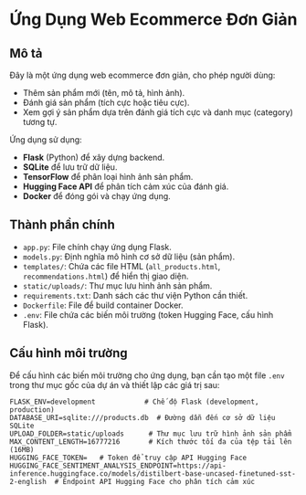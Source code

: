 # Ứng Dụng Web Ecommerce Đơn Giản

## Mô tả
Đây là một ứng dụng web ecommerce đơn giản, cho phép người dùng:
- Thêm sản phẩm mới (tên, mô tả, hình ảnh).
- Đánh giá sản phẩm (tích cực hoặc tiêu cực).
- Xem gợi ý sản phẩm dựa trên đánh giá tích cực và danh mục (category) tương tự.

Ứng dụng sử dụng:
- **Flask** (Python) để xây dựng backend.
- **SQLite** để lưu trữ dữ liệu.
- **TensorFlow** để phân loại hình ảnh sản phẩm.
- **Hugging Face API** để phân tích cảm xúc của đánh giá.
- **Docker** để đóng gói và chạy ứng dụng.

## Thành phần chính
- `app.py`: File chính chạy ứng dụng Flask.
- `models.py`: Định nghĩa mô hình cơ sở dữ liệu (sản phẩm).
- `templates/`: Chứa các file HTML (`all_products.html`, `recommendations.html`) để hiển thị giao diện.
- `static/uploads/`: Thư mục lưu hình ảnh sản phẩm.
- `requirements.txt`: Danh sách các thư viện Python cần thiết.
- `Dockerfile`: File để build container Docker.
- `.env`: File chứa các biến môi trường (token Hugging Face, cấu hình Flask).

## Cấu hình môi trường
Để cấu hình các biến môi trường cho ứng dụng, bạn cần tạo một file `.env` trong thư mục gốc của dự án và thiết lập các giá trị sau:

```env
FLASK_ENV=development            # Chế độ Flask (development, production)
DATABASE_URI=sqlite:///products.db  # Đường dẫn đến cơ sở dữ liệu SQLite
UPLOAD_FOLDER=static/uploads      # Thư mục lưu trữ hình ảnh sản phẩm
MAX_CONTENT_LENGTH=16777216       # Kích thước tối đa của tệp tải lên (16MB)
HUGGING_FACE_TOKEN=   # Token để truy cập API Hugging Face
HUGGING_FACE_SENTIMENT_ANALYSIS_ENDPOINT=https://api-inference.huggingface.co/models/distilbert-base-uncased-finetuned-sst-2-english  # Endpoint API Hugging Face cho phân tích cảm xúc
